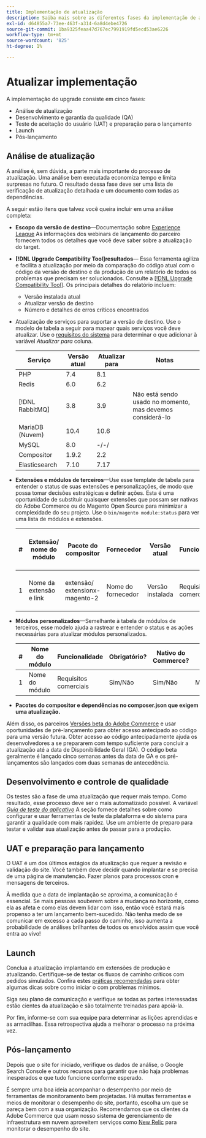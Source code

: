 ```yaml
---
title: Implementação de atualização
description: Saiba mais sobre as diferentes fases da implementação de atualização para projetos do Adobe Commerce.
exl-id: d64855a7-73ee-463f-a314-6a8d4ebe4726
source-git-commit: 1ba9325feaa47d767ec7991919fd5ecd53ae6226
workflow-type: tm+mt
source-wordcount: '825'
ht-degree: 1%

---
```


# Atualizar implementação

A implementação do upgrade consiste em cinco fases:

- Análise de atualização
- Desenvolvimento e garantia da qualidade (QA)
- Teste de aceitação do usuário (UAT) e preparação para o lançamento
- Launch
- Pós-lançamento

## Análise de atualização

A análise é, sem dúvida, a parte mais importante do processo de atualização. Uma análise bem executada economiza tempo e limita surpresas no futuro. O resultado dessa fase deve ser uma lista de verificação de atualização detalhada e um documento com todas as dependências.

A seguir estão itens que talvez você queira incluir em uma análise completa:

- **Escopo da versão de destino**—Documentação sobre [Experience League](../../release/release-notes/overview.md) As informações dos webinars de lançamento do parceiro fornecem todos os detalhes que você deve saber sobre a atualização do target.

- **[!DNL Upgrade Compatibility Tool]resultados**— Essa ferramenta agiliza e facilita a atualização por meio da comparação do código atual com o código da versão de destino e da produção de um relatório de todos os problemas que precisam ser solucionados. Consulte a [[!DNL Upgrade Compatibility Tool]](../upgrade-compatibility-tool/overview.md). Os principais detalhes do relatório incluem:

   - Versão instalada atual
   - Atualizar versão de destino
   - Número e detalhes de erros críticos encontrados

- Atualização de serviços para suportar a versão de destino. Use o modelo de tabela a seguir para mapear quais serviços você deve atualizar. Use o [requisitos do sistema](../../installation/system-requirements.md) para determinar o que adicionar à variável _Atualizar para_ coluna.


  | Serviço | Versão atual | Atualizar para | Notas |
  |-----------------|-----------------|------------|----------------------------------------------------------|
  | PHP | 7.4 | 8.1 |                                                          |
  | Redis | 6.0 | 6.2 |                                                          |
  | [!DNL RabbitMQ] | 3.8 | 3.9 | Não está sendo usado no momento, mas devemos considerá-lo |
  | MariaDB (Nuvem) | 10.4 | 10.6 |                                                          |
  | MySQL | 8.0 | -/-/ |                                                          |
  | Compositor | 1.9.2 | 2.2 |                                                          |
  | Elasticsearch | 7.10 | 7.17 |                                                          |

- **Extensões e módulos de terceiros**—Use esse template de tabela para entender o status de suas extensões e personalizações, de modo que possa tomar decisões estratégicas e definir ações. Esta é uma oportunidade de substituir quaisquer extensões que possam ser nativas do Adobe Commerce ou do Magento Open Source para minimizar a complexidade do seu projeto. Use o `bin/magento module:status` para ver uma lista de módulos e extensões.

  | # | Extensão/<br>nome do módulo | Pacote do compositor | Fornecedor | Versão atual | Funcionalidade | Compatível com o mais recente<br>Versão do Commerce? | Problemas | Nativo do Commerce? | Ação | Notas |
  |---|-----------------------------|------------------------------------|-------------|-------------------|-----------------------|---------------------------------------------|--------------------------------------------------|---------------------|-------------------------|-------|
  | 1 | Nome da extensão e link | extensão/<br>extensionx-magento-2 | Nome do fornecedor | Versão instalada | Requisitos comerciais | Sim/Não | Lista de problemas identificados com essa extensão | Sim/Não | Manter/Substituir/<br>Remover |       |

- **Módulos personalizados**—Semelhante à tabela de módulos de terceiros, esse modelo ajuda a rastrear e entender o status e as ações necessárias para atualizar módulos personalizados.

  | # | Nome do módulo | Funcionalidade | Obrigatório? | Nativo do Commerce? | Ação | Notas |
  |---|--------------|-----------------------|-----------|---------------------|---------------------|-------|
  | 1 | Nome do módulo | Requisitos comerciais | Sim/Não | Sim/Não | Manter/Substituir/Remover |       |

- **Pacotes do compositor e dependências no composer.json que exigem uma atualização.**

Além disso, os parceiros [Versões beta do Adobe Commerce](../../release/beta.md) e usar oportunidades de pré-lançamento para obter acesso antecipado ao código para uma versão futura. Obter acesso ao código antecipadamente ajuda os desenvolvedores a se prepararem com tempo suficiente para concluir a atualização até a data de Disponibilidade Geral (GA). O código beta geralmente é lançado cinco semanas antes da data de GA e os pré-lançamentos são lançados com duas semanas de antecedência.

## Desenvolvimento e controle de qualidade

Os testes são a fase de uma atualização que requer mais tempo. Como resultado, esse processo deve ser o mais automatizado possível. A variável _[Guia de teste do aplicativo](https://developer.adobe.com/commerce/testing/guide/)_ A seção fornece detalhes sobre como configurar e usar ferramentas de teste da plataforma e do sistema para garantir a qualidade com mais rapidez. Use um ambiente de preparo para testar e validar sua atualização antes de passar para a produção.

## UAT e preparação para lançamento

O UAT é um dos últimos estágios da atualização que requer a revisão e validação do site. Você também deve decidir quando implantar e se precisa de uma página de manutenção. Fazer planos para processos cron e mensagens de terceiros.

À medida que a data de implantação se aproxima, a comunicação é essencial. Se mais pessoas souberem sobre a mudança no horizonte, como ela as afeta e como elas devem lidar com isso, então você estará mais propenso a ter um lançamento bem-sucedido. Não tenha medo de se comunicar em excesso a cada passo do caminho, isso aumenta a probabilidade de análises brilhantes de todos os envolvidos assim que você entra ao vivo!

## Launch

Conclua a atualização implantando em extensões de produção e atualizando. Certifique-se de testar os fluxos de caminho críticos com pedidos simulados. Confira estes [práticas recomendadas](../prepare/best-practices.md) para obter algumas dicas sobre como iniciar o com problemas mínimos.

Siga seu plano de comunicação e verifique se todas as partes interessadas estão cientes da atualização e são totalmente treinadas para apoiá-la.

Por fim, informe-se com sua equipe para determinar as lições aprendidas e as armadilhas. Essa retrospectiva ajuda a melhorar o processo na próxima vez.

## Pós-lançamento

Depois que o site for iniciado, verifique os dados de análise, o Google Search Console e outros recursos para garantir que não haja problemas inesperados e que tudo funcione conforme esperado.

É sempre uma boa ideia acompanhar o desempenho por meio de ferramentas de monitoramento bem projetadas. Há muitas ferramentas e meios de monitorar o desempenho do site, portanto, escolha um que se pareça bem com a sua organização. Recomendamos que os clientes da Adobe Commerce que usam nosso sistema de gerenciamento de infraestrutura em nuvem aproveitem serviços como [New Relic](https://experienceleague.adobe.com/docs/commerce-cloud-service/user-guide/monitor/new-relic/new-relic-service.html) para monitorar o desempenho do site.
